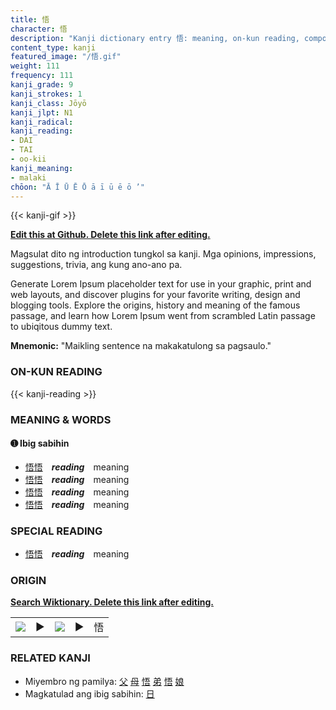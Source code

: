 ```yaml
---
title: 悟
character: 悟
description: "Kanji dictionary entry 悟: meaning, on-kun reading, compounds, origin, related kanji"
content_type: kanji
featured_image: "/悟.gif"
weight: 111
frequency: 111
kanji_grade: 9
kanji_strokes: 1
kanji_class: Jōyō
kanji_jlpt: N1
kanji_radical: 
kanji_reading: 
- DAI
- TAI
- oo-kii
kanji_meaning:
- malaki
chōon: "Ā Ī Ū Ē Ō ā ī ū ē ō ’"
---
```

[//]: # (Don't edit the line below. Kanji animated GIF code is automatically generated.)
{{< kanji-gif >}}

[//]: # (Edit below this line.)

**[Edit this at Github. Delete this link after editing.](https://github.com/tim0g/tim/tree/main/content/kanji/悟/index.md)**

Magsulat dito ng introduction tungkol sa kanji. Mga opinions, impressions, suggestions, trivia, ang kung ano-ano pa.

Generate Lorem Ipsum placeholder text for use in your graphic, print and web layouts, and discover plugins for your favorite writing, design and blogging tools. Explore the origins, history and meaning of the famous passage, and learn how Lorem Ipsum went from scrambled Latin passage to ubiqitous dummy text.
 
**Mnemonic:** "Maikling sentence na makakatulong sa pagsaulo."

### ON-KUN READING

[//]: # (Don't edit the line below. ON-KUN READING code is automatically generated.)
{{< kanji-reading >}}

### MEANING & WORDS

#### ➊ **Ibig sabihin**
  - [悟](../悟)[悟](../悟)　***reading***　meaning
  - [悟](../悟)[悟](../悟)　***reading***　meaning
  - [悟](../悟)[悟](../悟)　***reading***　meaning
  - [悟](../悟)[悟](../悟)　***reading***　meaning

### SPECIAL READING
  - [悟](../悟)[悟](../悟)　***reading***　meaning

### ORIGIN

**[Search Wiktionary. Delete this link after editing.](https://wiktionary.org/wiki/悟)**
<table class="kanji-table"><tr><td>
<img src="60px-悟-bronze.svg.png">
</td><td>▶</td><td>
<img src="60px-悟-oracle.svg.png">
</td><td>▶</td>
<td class="kanji-origin">悟</td>
</tr></table>

### RELATED KANJI
- Miyembro ng pamilya: [父](../父) [母](../母) [悟](../悟) [弟](../弟) [悟](../悟) [娘](../娘)
- Magkatulad ang ibig sabihin: [日](../日)
